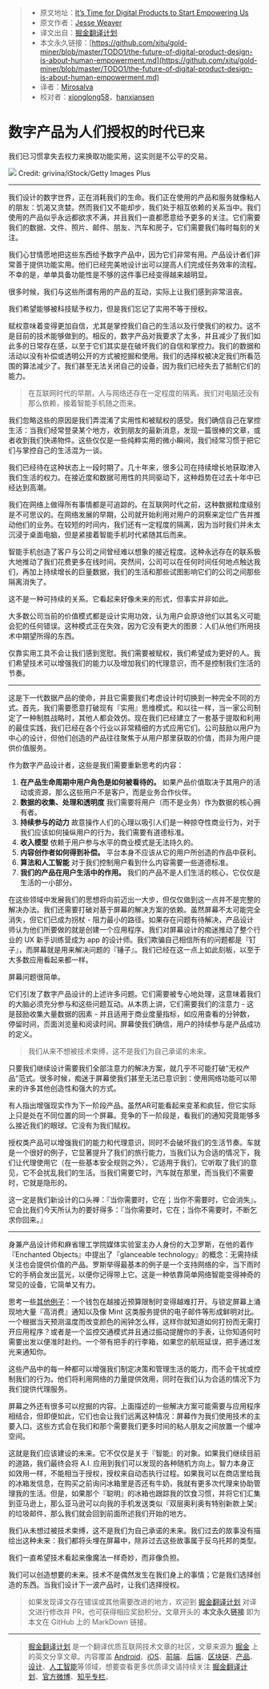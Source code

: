 > * 原文地址：[It’s Time for Digital Products to Start Empowering Us](https://medium.com/s/user-friendly/the-future-of-digital-product-design-is-about-human-empowerment-6a025bc330a)
> * 原文作者：[Jesse Weaver](https://medium.com/@hairyelefante)
> * 译文出自：[掘金翻译计划](https://github.com/xitu/gold-miner)
> * 本文永久链接：[https://github.com/xitu/gold-miner/blob/master/TODO1/the-future-of-digital-product-design-is-about-human-empowerment.md](https://github.com/xitu/gold-miner/blob/master/TODO1/the-future-of-digital-product-design-is-about-human-empowerment.md)
> * 译者：[Mirosalva](https://github.com/Mirosalva)
> * 校对者：[xionglong58](https://github.com/xionglong58)，[hanxiansen](https://github.com/hanxiansen)  

# 数字产品为人们授权的时代已来

我们已习惯拿失去权力来换取功能实用，这实则是不公平的交易。

![](https://cdn-images-1.medium.com/max/1400/1*9Xk_5PDKic3BihIoliZm8g.jpeg)
Credit: grivina/iStock/Getty Images Plus

* * *

我们设计的数字世界，正在消耗我们的生命。我们正在使用的产品和服务就像粘人的朋友：饥渴又贪婪。然而我们又不能却步，我们处于相互依赖的关系当中。我们使用的产品似乎永远都欲求不满，并且我们一直都愿意给予更多的关注。它们需要我们的数据、文件、照片、邮件、朋友、汽车和房子，它们需要我们每时每刻的关注。

我们心甘情愿地把这些东西给予数字产品中，因为它们非常有用。产品设计者们非常善于提供功能实用。他们已经完美地设计出可以提高人们完成任务效率的流程。不幸的是，单单具备功能性是不够的这件事已经变得越来越明显。

很多时候，我们与这些所谓有用的产品的互动，实际上让我们感到非常沮丧。

我们希望能够被科技赋予权力，但是我们忘记了实用不等于授权。

赋权意味着变得更加自信，尤其是掌控我们自己的生活以及行使我们的权力。这不是目前的技术能够做到的。相反的，数字产品对我要求了太多，并且减少了我们如此多的日常存在感，以至于它们其实是在破坏我们的自信和掌控力。我们的数据和活动以没有补偿或透明公开的方式被挖掘和使用。我们的选择权被决定我们所看范围的算法减少了。我们甚至无法关闭自己的设备，因为我们已经失去了抵制它们的能力。

> 在互联网时代的早期，人与网络还存在一定程度的隔离。我们对电脑还没有那么依赖，接着智能手机随之而来。

我们忽略这些的原因是我们弄混淆了实用性和被赋权的感受。我们确信自己在掌控生活：当我们经常登录某个地方，收到朋友的最新消息，发现一篇很棒的文章，或者收到我们快递物件。这些仅仅是一些纯粹实用的微小瞬间，我们经常习惯于把它们与掌控自己的生活混为一谈。

我们已经待在这种状态上一段时期了。几十年来，很多公司在持续增长地获取渗入我们生活的权力。在接近度和数据可用性的共同驱动下，这种趋势在过去十年中已经达到高潮。

我们在网络上做得所有事情都是可追踪的。在互联网时代之前，这种数据粒度级别是不可思议的。在网络发展的早期，公司就开始利用对用户的洞察来定位广告并推动他们的业务。在较短的时间内，我们还有一定程度的隔离，因为当时我们并未太沉浸于桌面电脑，但是紧接着智能手机时代紧随其后而来。

智能手机创造了客户与公司之间曾经难以想象的接近程度。这种永远存在的联系极大地推动了我们花费更多在线时间。突然间，公司可以在任何时间任何地点触达我们，再加上持续增长的巨量数据，我们的生活和那些试图影响它们的公司之间那些隔离消失了。

这不是一种可持续的关系。它看起来好像未来的形式，但事实并非如此。

大多数公司当前的价值模式都是设计实用功效，认为用户会原谅他们以其名义可能会犯的任何错误。这种模式正在失效，因为它没有更大的图景：人们从他们所用技术中期望所得的东西。

仅靠实用工具不会让我们感到宽慰。我们需要被赋权，我们希望成为更好的人。我们希望技术可以增强我们的能力以及增加我们的代理意识，而不是控制我们生活的节奏。

* * *

这是下一代数据产品的使命，并且它需要我们考虑设计时切换到一种完全不同的方式。首先，我们需要愿意打破现有『实用』思维模式。和以往一样，当一家公司制定了一种制胜战略时，其他人都会效仿。现在我们已经建立了一套基于提取和利用的最佳实践，我们已经在各个行业以非常精细的方式应用它们。公司鼓励以用户为中心的设计，但他们创造的产品往往聚焦于从用户那里获取的价值，而非为用户提供价值服务。

作为数字产品设计者，这些是我们需要重新思考的内容：

1.  **在产品生命周期中用户角色是如何被看待的。** 如果产品价值取决于其用户的活动或资源，那么这些用户不是客户，而是业务合作伙伴。
2.  **数据的收集、处理和透明度** 我们需要将用户（而不是业务）作为数据的核心拥有者。
3.  **持续参与的动力** 故意操作人们的心理以吸引人们是一种掠夺性商业行为，对于我们应该如何操纵用户的行为，我们需要有道德标准。
4.  **收入模型** 依赖于用户参与水平的商业模式是无法持久的。
5.  **内容创作者如何得到补偿。** 平台本身不应该从它的用户所创造的作品中获利。
6.  **算法和人工智能** 对于我们控制用户看到什么内容需要一些道德标准。
7.  **我们的产品在用户生活中的作用。** 我们的产品不是人们生活的核心，它仅仅是生活的一小部分。

在这些领域中发展我们的思想将向前迈出一大步，但仅仅做到这一点并不是完整的解决办法。我们还需要打破对基于屏幕的解决方案的依赖。虽然屏幕不太可能完全消失，但它们已成为拐杖 - 阻力最小的路径。如果存在问题有待解决，产品设计师认为他们所要做的就是创建一个应用程序。我们对屏幕设计的痴迷推动了整个行业的 UX 新手训练营成为 app 的设计师。我们欺骗自己相信所有的问题都是『钉子』，而屏幕就是用来解决问题的『锤子』。我们已经在这一点上如此刻板，以至于大多数应用看起来都一样。

屏幕问题很简单。

它们引发了数字产品设计的上述许多问题。它们需要被专心地处理，这意味着我们的大脑必须充分参与和这些问题互动。从本质上讲，它们需要我们的注意力 - 这是鼓励收集大量数据的因素 - 并且适用于商业度量指标，如应用查看的分钟数，停留时间，页面浏览量和阅读时间。屏幕使我们确信，用户的持续参与是产品成功的定义。

> 我们从来不想被技术束缚，这不是我们为自己承诺的未来。

只要我们继续设计需要我们全部注意力的解决方案，就几乎不可能打破“无权产品”范式。很多时候，痴迷于屏幕使我们甚至无法已意识到：使用网络功能可以带来的许多其他创造性和强大的方式。

有人指出增强现实作为下一阶段产品。虽然AR可能看起来变革和疯狂，但它实际上只是处在不同位置的同一个屏幕。竞争的下一阶段是，看我们的通知究竟能够多么接近我们的眼球。它没有为我们赋权。

授权类产品可以增强我们的能力和代理意识，同时不会破坏我们的生活节奏。车就是一个很好的例子，它显著提升了我们的旅行能力，当我们认为合适的情况下，我们让代理使用它（在一些基本安全规则之外），它适用于我们，它听取了我们的意见，它不会扰乱我们的生活。当我们需要它时，汽车就在那里，而当我们不需要时，它就是隐形的。

这一定是我们新设计的口头禅：『当你需要时，它在；当你不需要时，它会消失』。它会比我们今天所认为的要好得多：『当你需要时，它在；当你不需要时，不断乞求你回来。』

* * *

身兼产品设计师和麻省理工学院媒体实验室主办人身份的大卫罗斯，在他的着作『Enchanted Objects』中提出了『glanceable technology』的概念：无需持续关注也会提供价值的产品。罗斯举得最基本的例子是一个支持网络的伞，当下雨时它的手柄会发出蓝光，以便你记得带上它。这是一种依靠简单网络智能变得神奇的常见的设备，它简单又有力。

思考一些[其他例子](https://www.media.mit.edu/projects/proverbial-wallets/overview/)：一个钱包在越接近预算限制时变得越难打开。与锁定屏幕上涌现地大量『高消费』通知以及像 Mint 这类服务提供的电子邮件等形成鲜明对比。一个根据当天预测温度而改变颜色的闹钟怎么样，这样你就知道如何打扮而无需打开应用程序？或者是一个监控交通模式并且通过振动提醒你的手表，让你知道何时需要出发以便准时赴约。一个带有把手的行李箱，如果您的航班延误，把手通过发光来通知你。

这些产品中的每一种都可以增强我们制定决策和管理生活的能力，而不会干扰或控制我们的行为。他们将利用网络的力量提供效用，同时在我们认为合适的情况下为我们提供代理服务。

屏幕之外还有很多可以挖掘的内容。上面描述的一些解决方案可能需要与应用程序相结合，但即便如此，它们也会让我们远离这种情况：屏幕作为我们使用技术的主要入口。这些方式会在我们和那个需要我们更多时间的粘人朋友之间放置一个缓冲空间。

这就是我们应该建设的未来。它不仅仅是关于『智能』的对象。如果我们继续目前的道路，我们最终会将 A.I. 应用到我们可以发现的各种随机方向上。智力本身正如效用一样，不能相当于授权，授权来自动态执行过程。如果我可以在商店里给我的冰箱发信息，在购买之前询问冰箱里是否还有牛奶，我就有更多次代理来协助管理我的生活。但是，如果那个『聪明』的冰箱也跟踪我的饮食习惯，并将它们汇集到亚马逊上，那么亚马逊可以向我的手机发送类似『双层奥利奥有特别新款上架』的垃圾邮件，那么我们就会回到前面所述我们开始的地方。

我们从未想过被技术束缚，这不是我们为自己承诺的未来。我们过去的故事没有描绘出这种未来：我们都将头埋在屏幕中，除非过去这些故事属于反乌托邦的类型。

我们一直希望技术看起来像魔法一样奇妙，而非像负担。

我们可以创造想要的未来。技术不是偶然发生在我们身上的事情；它是我们选择创造的东西。当我们设计下一波产品时，让我们选择授权。

> 如果发现译文存在错误或其他需要改进的地方，欢迎到 [掘金翻译计划](https://github.com/xitu/gold-miner) 对译文进行修改并 PR，也可获得相应奖励积分。文章开头的 **本文永久链接** 即为本文在 GitHub 上的 MarkDown 链接。

---

> [掘金翻译计划](https://github.com/xitu/gold-miner) 是一个翻译优质互联网技术文章的社区，文章来源为 [掘金](https://juejin.im) 上的英文分享文章。内容覆盖 [Android](https://github.com/xitu/gold-miner#android)、[iOS](https://github.com/xitu/gold-miner#ios)、[前端](https://github.com/xitu/gold-miner#前端)、[后端](https://github.com/xitu/gold-miner#后端)、[区块链](https://github.com/xitu/gold-miner#区块链)、[产品](https://github.com/xitu/gold-miner#产品)、[设计](https://github.com/xitu/gold-miner#设计)、[人工智能](https://github.com/xitu/gold-miner#人工智能)等领域，想要查看更多优质译文请持续关注 [掘金翻译计划](https://github.com/xitu/gold-miner)、[官方微博](http://weibo.com/juejinfanyi)、[知乎专栏](https://zhuanlan.zhihu.com/juejinfanyi)。
